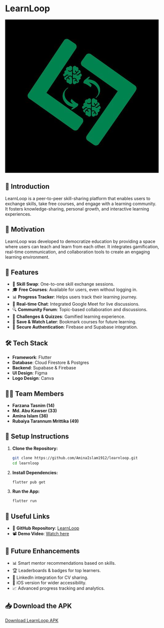 # LearnLoop  

![LearnLoop Logo](assets/applogo.jpg)  

## 📌 Introduction  

LearnLoop is a peer-to-peer skill-sharing platform that enables users to exchange skills, take free courses, and engage with a learning community. It fosters knowledge-sharing, personal growth, and interactive learning experiences.  

## 🚀 Motivation  

LearnLoop was developed to democratize education by providing a space where users can teach and learn from each other. It integrates gamification, real-time communication, and collaboration tools to create an engaging learning environment.  

## 🌟 Features  

- 🏫 **Skill Swap**: One-to-one skill exchange sessions.  
- 🎓 **Free Courses**: Available for users, even without logging in.  
- 📊 **Progress Tracker**: Helps users track their learning journey.  
- 💬 **Real-time Chat**: Integrated Google Meet for live discussions.  
- 🔍 **Community Forum**: Topic-based collaboration and discussions.  
- 🎯 **Challenges & Quizzes**: Gamified learning experience.  
- 🔄 **Save & Watch Later**: Bookmark courses for future learning.  
- 🔐 **Secure Authentication**: Firebase and Supabase integration.  

## 🛠️ Tech Stack  

- **Framework**: Flutter  
- **Database**: Cloud Firestore & Postgres  
- **Backend**: Supabase & Firebase  
- **UI Design**: Figma  
- **Logo Design**: Canva  

## 👨‍💻 Team Members  

- **Farzana Tasnim (14)**
- **Md. Abu Kawser (33)**
- **Amina Islam (36)**  
- **Rubaiya Tarannum Mrittika (49)**

## 🔧 Setup Instructions  

1. **Clone the Repository:**  
   ```bash  
   git clone https://github.com/AminaIslam1912/learnloop.git  
   cd learnloop  
   ```  
2. **Install Dependencies:**  
   ```bash  
   flutter pub get  
   ```  
3. **Run the App:**  
   ```bash  
   flutter run  
   ```  

## 🔗 Useful Links  

- 📂 **GitHub Repository**: [LearnLoop](https://github.com/AminaIslam1912/learnloop.git)  
- 📽 **Demo Video**: [Watch here](https://drive.google.com/file/d/17iT85x79X0WBlB_kRXKfw8PtaDiwRHN4/view)  



## 📌 Future Enhancements  

- 📊 Smart mentor recommendations based on skills.  
- 🏆 Leaderboards & badges for top learners.  
- 🔗 LinkedIn integration for CV sharing.  
- 📱 iOS version for wider accessibility.  
- 📈 Advanced progress tracking and analytics.

## 📥 Download the APK  
[Download LearnLoop APK](https://drive.google.com/file/d/1-rF2AO6cjI5KczAx1HgYwsU5l5z8XgTz/view?usp=sharing)

